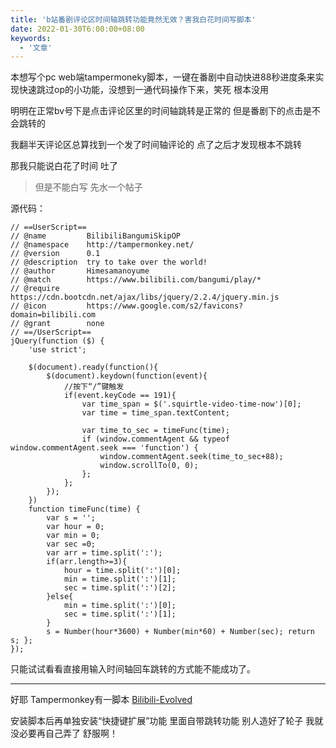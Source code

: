```yaml
---
title: 'b站番剧评论区时间轴跳转功能竟然无效？害我白花时间写脚本'
date: 2022-01-30T6:00:00+08:00
keywords:
  - '文章'
---
```

本想写个pc web端tampermoneky脚本，一键在番剧中自动快进88秒进度条来实现快速跳过op的小功能，没想到一通代码操作下来，笑死 根本没用

<!--more-->

明明在正常bv号下是点击评论区里的时间轴跳转是正常的 但是番剧下的点击是不会跳转的 

我翻半天评论区总算找到一个发了时间轴评论的 点了之后才发现根本不跳转

那我只能说白花了时间 吐了

> 但是不能白写 先水一个帖子

源代码：
```
// ==UserScript==
// @name         BilibiliBangumiSkipOP
// @namespace    http://tampermonkey.net/
// @version      0.1
// @description  try to take over the world!
// @author       Himesamanoyume
// @match        https://www.bilibili.com/bangumi/play/*
// @require     https://cdn.bootcdn.net/ajax/libs/jquery/2.2.4/jquery.min.js
// @icon         https://www.google.com/s2/favicons?domain=bilibili.com
// @grant        none
// ==/UserScript==
jQuery(function ($) {
    'use strict';

    $(document).ready(function(){
        $(document).keydown(function(event){
            //按下“/”键触发
            if(event.keyCode == 191){
                var time_span = $('.squirtle-video-time-now')[0];
                var time = time_span.textContent;

                var time_to_sec = timeFunc(time);
                if (window.commentAgent && typeof window.commentAgent.seek === 'function') {
                    window.commentAgent.seek(time_to_sec+88);
                    window.scrollTo(0, 0);
                };
            };
        });
    })
    function timeFunc(time) {
        var s = '';
        var hour = 0;
        var min = 0;
        var sec =0;
        var arr = time.split(':');
        if(arr.length>=3){
            hour = time.split(':')[0];
            min = time.split(':')[1];
            sec = time.split(':')[2];
        }else{
            min = time.split(':')[0];
            sec = time.split(':')[1];
        }
        s = Number(hour*3600) + Number(min*60) + Number(sec); return s; };
});
```

只能试试看看直接用输入时间轴回车跳转的方式能不能成功了。

---

好耶 Tampermonkey有一脚本 <a href="https://github.com/the1812/Bilibili-Evolved" target="_blank">Bilibili-Evolved</a> 

安装脚本后再单独安装“快捷键扩展”功能 里面自带跳转功能 别人造好了轮子 我就没必要再自己弄了 舒服啊！